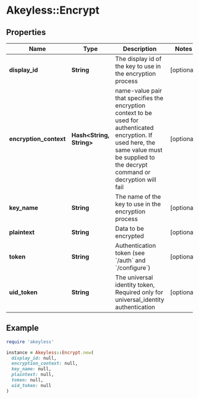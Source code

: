 # Akeyless::Encrypt

## Properties

| Name | Type | Description | Notes |
| ---- | ---- | ----------- | ----- |
| **display_id** | **String** | The display id of the key to use in the encryption process | [optional] |
| **encryption_context** | **Hash&lt;String, String&gt;** | name-value pair that specifies the encryption context to be used for authenticated encryption. If used here, the same value must be supplied to the decrypt command or decryption will fail | [optional] |
| **key_name** | **String** | The name of the key to use in the encryption process | [optional] |
| **plaintext** | **String** | Data to be encrypted | [optional] |
| **token** | **String** | Authentication token (see &#x60;/auth&#x60; and &#x60;/configure&#x60;) | [optional] |
| **uid_token** | **String** | The universal identity token, Required only for universal_identity authentication | [optional] |

## Example

```ruby
require 'akeyless'

instance = Akeyless::Encrypt.new(
  display_id: null,
  encryption_context: null,
  key_name: null,
  plaintext: null,
  token: null,
  uid_token: null
)
```

